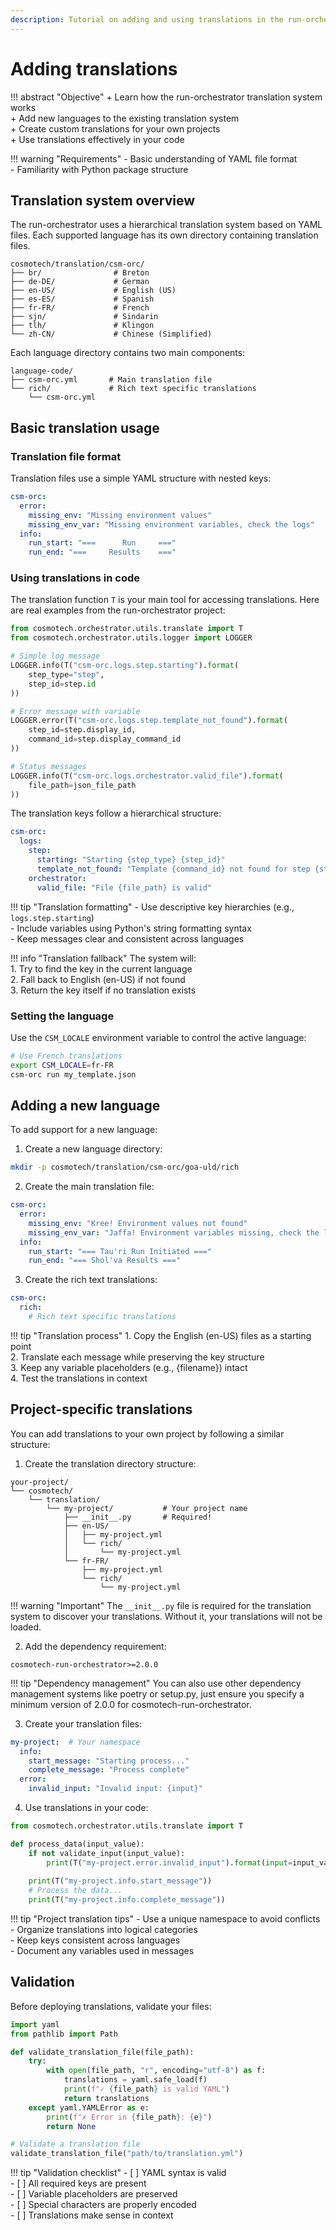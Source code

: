```yaml
---
description: Tutorial on adding and using translations in the run-orchestrator
---
```

# Adding translations

!!! abstract "Objective"
    + Learn how the run-orchestrator translation system works  
    + Add new languages to the existing translation system  
    + Create custom translations for your own projects  
    + Use translations effectively in your code  

!!! warning "Requirements"
    - Basic understanding of YAML file format  
    - Familiarity with Python package structure  

## Translation system overview

The run-orchestrator uses a hierarchical translation system based on YAML files. Each supported language has its own directory containing translation files.

```text title="Translation system structure"
cosmotech/translation/csm-orc/
├── br/                # Breton
├── de-DE/             # German
├── en-US/             # English (US)
├── es-ES/             # Spanish
├── fr-FR/             # French
├── sjn/               # Sindarin
├── tlh/               # Klingon
└── zh-CN/             # Chinese (Simplified)
```

Each language directory contains two main components:
```text
language-code/
├── csm-orc.yml       # Main translation file
└── rich/             # Rich text specific translations
    └── csm-orc.yml
```

## Basic translation usage

### Translation file format

Translation files use a simple YAML structure with nested keys:

```yaml title="Example: en-US/csm-orc.yml"
csm-orc:
  error:
    missing_env: "Missing environment values"
    missing_env_var: "Missing environment variables, check the logs"
  info:
    run_start: "===      Run     ==="
    run_end: "===     Results    ==="
```

### Using translations in code

The translation function `T` is your main tool for accessing translations. Here are real examples from the run-orchestrator project:

```python title="Example: Logging with translations"
from cosmotech.orchestrator.utils.translate import T
from cosmotech.orchestrator.utils.logger import LOGGER

# Simple log message
LOGGER.info(T("csm-orc.logs.step.starting").format(
    step_type="step",
    step_id=step.id
))

# Error message with variable
LOGGER.error(T("csm-orc.logs.step.template_not_found").format(
    step_id=step.display_id,
    command_id=step.display_command_id
))

# Status messages
LOGGER.info(T("csm-orc.logs.orchestrator.valid_file").format(
    file_path=json_file_path
))
```

The translation keys follow a hierarchical structure:
```yaml title="Translation key structure"
csm-orc:
  logs:
    step:
      starting: "Starting {step_type} {step_id}"
      template_not_found: "Template {command_id} not found for step {step_id}"
    orchestrator:
      valid_file: "File {file_path} is valid"
```

!!! tip "Translation formatting"
    - Use descriptive key hierarchies (e.g., `logs.step.starting`)  
    - Include variables using Python's string formatting syntax  
    - Keep messages clear and consistent across languages  

!!! info "Translation fallback"
    The system will:  
    1. Try to find the key in the current language  
    2. Fall back to English (en-US) if not found  
    3. Return the key itself if no translation exists  

### Setting the language

Use the `CSM_LOCALE` environment variable to control the active language:

```bash title="Setting the language"
# Use French translations
export CSM_LOCALE=fr-FR
csm-orc run my_template.json
```

## Adding a new language

To add support for a new language:

1. Create a new language directory:
```bash
mkdir -p cosmotech/translation/csm-orc/goa-uld/rich
```

2. Create the main translation file:
```yaml title="goa-uld/csm-orc.yml"
csm-orc:
  error:
    missing_env: "Kree! Environment values not found"
    missing_env_var: "Jaffa! Environment variables missing, check the logs"
  info:
    run_start: "=== Tau'ri Run Initiated ==="
    run_end: "=== Shol'va Results ==="
```

3. Create the rich text translations:
```yaml title="goa-uld/rich/csm-orc.yml"
csm-orc:
  rich:
    # Rich text specific translations
```

!!! tip "Translation process"
    1. Copy the English (en-US) files as a starting point  
    2. Translate each message while preserving the key structure  
    3. Keep any variable placeholders (e.g., {filename}) intact  
    4. Test the translations in context  

## Project-specific translations

You can add translations to your own project by following a similar structure:

1. Create the translation directory structure:
```text title="Project structure"
your-project/
└── cosmotech/
    └── translation/
        └── my-project/           # Your project name
            ├── __init__.py       # Required!
            ├── en-US/
            │   ├── my-project.yml
            │   └── rich/
            │       └── my-project.yml
            └── fr-FR/
                ├── my-project.yml
                └── rich/
                    └── my-project.yml
```

!!! warning "Important"
    The `__init__.py` file is required for the translation system to discover your translations. Without it, your translations will not be loaded.

2. Add the dependency requirement:
```text title="requirements.txt"
cosmotech-run-orchestrator>=2.0.0
```

!!! tip "Dependency management"
    You can also use other dependency management systems like poetry or setup.py, just ensure you specify a minimum version of 2.0.0 for cosmotech-run-orchestrator.

3. Create your translation files:
```yaml title="my-project/en-US/my-project.yml"
my-project:  # Your namespace
  info:
    start_message: "Starting process..."
    complete_message: "Process complete"
  error:
    invalid_input: "Invalid input: {input}"
```

4. Use translations in your code:
```python title="Using project translations"
from cosmotech.orchestrator.utils.translate import T

def process_data(input_value):
    if not validate_input(input_value):
        print(T("my-project.error.invalid_input").format(input=input_value))
    
    print(T("my-project.info.start_message"))
    # Process the data...
    print(T("my-project.info.complete_message"))
```

!!! tip "Project translation tips"
    - Use a unique namespace to avoid conflicts  
    - Organize translations into logical categories  
    - Keep keys consistent across languages  
    - Document any variables used in messages  

## Validation

Before deploying translations, validate your files:

```python title="validate_translations.py"
import yaml
from pathlib import Path

def validate_translation_file(file_path):
    try:
        with open(file_path, "r", encoding="utf-8") as f:
            translations = yaml.safe_load(f)
            print(f"✓ {file_path} is valid YAML")
            return translations
    except yaml.YAMLError as e:
        print(f"✗ Error in {file_path}: {e}")
        return None

# Validate a translation file
validate_translation_file("path/to/translation.yml")
```

!!! tip "Validation checklist"
    - [ ] YAML syntax is valid  
    - [ ] All required keys are present  
    - [ ] Variable placeholders are preserved  
    - [ ] Special characters are properly encoded  
    - [ ] Translations make sense in context
